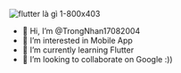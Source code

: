 ![flutter là gì 1-800x403](https://user-images.githubusercontent.com/86915734/124406115-a043c580-dd6a-11eb-9ed5-61bb6f9a4d77.jpg)
- 👋 Hi, I’m @TrongNhan17082004
- 👀 I’m interested in Mobile App
- 🌱 I’m currently learning Flutter
- 💞️ I’m looking to collaborate on Google :))

<!---
TrongNhan17082004/TrongNhan17082004 is a ✨ special ✨ repository because its `README.md` (this file) appears on your GitHub profile.
You can click the Preview link to take a look at your changes.
--->
